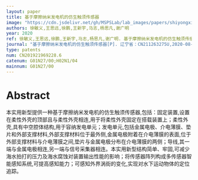 ```yaml
---
layout: paper
title: 基于摩擦纳米发电机的仿生触须传感器
image: "https://cdn.jsdelivr.net/gh/MSPSLab/lab_images/papers/shiyongxinxing.png"
authors: 徐敏义,王思远,徐鹏,王新宇,马志,杨思凡,谢广明
year: 2020
ref: 徐敏义,王思远,徐鹏,王新宇,马志,杨思凡,谢广明. 基于摩擦纳米发电机的仿生触须传感器[P]. 辽宁省：CN211263275U,2020-08-14
journal: "基于摩擦纳米发电机的仿生触须传感器[P]. 辽宁省：CN211263275U,2020-08-14"
type: patents
num: CN201921969228.6
catenum: G01N27/00;H02N1/04
mainnum: G01N27/00
---
```


# Abstract

本实用新型提供一种基于摩擦纳米发电机的仿生触须传感器,包括：固定装置,设置在柔性外壳的顶部且与柔性外壳相连,用于将柔性外壳固定在搭载装置上；柔性外壳,具有中空腔体结构,用于容纳发电单元；发电单元,包括金属电极、介电薄膜、垫片和外部支撑材料,外部支撑材料位于最外侧,金属电极附着在介电薄膜的表面,位于外部支撑材料与介电薄膜之间,垫片与金属电极分布在介电薄膜的两侧；导线,其一端与金属电极相连,另一端与信号采集器相连。本实用新型结构简单、牢固,可减少海水拍打的压力及海水腐蚀对装置输出性能的影响；将传感器阵列构成多传感器智能感知系统,可提高感知能力；可感知外界涡街的变化,实现对水下运动物体的定位追踪。